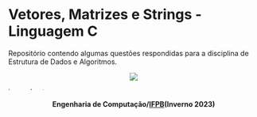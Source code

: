 # Vetores, Matrizes e Strings - Linguagem C
Repositório contendo algumas questões respondidas para a disciplina de Estrutura de Dados e Algoritmos.

<p align="center"> 
<a href="" target="_blank"><img src="https://www.alura.com.br/artigos/assets/hello-world-em-varias-linguagens/imagem1.gif"/></a>
</p>
<a href="https://imgbox.com/3tZuCnVg" target="_blank"><img src="https://images2.imgbox.com/42/88/3tZuCnVg_o.png" alt="image host" height="5px" width="900px"/></a>
<h4 align="center"> Engenharia de Computação/<a href="https://www.ifpb.edu.br/">IFPB</a>(Inverno 2023) </h4>
